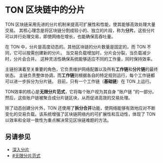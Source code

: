 # TON 区块链中的分片

[//]: # "TODO，这来自 gpt"

TON 区块链采用先进的分片机制来提高可扩展性和性能，使其能够高效处理大量交易。
其核心理念是将区块链分割成较小的、独立的片段，称为**分片**。这些分片可以并行处理交易，即使网络在增长，也能确保高吞吐量。

在 TON 中，分片是高度动态的。其他区块链的分片数量是固定的，而 TON 不同，它可以按需创建新的分片。
当交易负载增加时，分片会分裂，当负载减少时，分片会合并。
这种灵活性确保系统能够适应不同的工作量，同时保持效率。

主链扮演着至关重要的角色，它负责维护网络配置以及所有**工作链**和**分片链**的最终状态。
主链负责整体协调，而**工作链**则根据各自的特定规则运行，每个工作链都可以进一步拆分为分片链。
目前，只有一个工作链（**基础链**）在 TON 上运行。

TON效率的核心是**无限分片范式**，它将每个账户视为其自身 "账户链 "的一部分。
然后，这些账户链被聚合成分片链区块，从而促进高效的交易处理。

除了动态创建分片外，TON 还使用了**拆分合并**功能，使网络能够有效地应对不断变化的交易负载。该系统增强了区块链网络内的可扩展性和互动性，体现了 TON 以效率和全球一致性为重点解决常见区块链难题的方法。

## 另请参见

- [深入分片](/v3/documentation/smart-contracts/shards/shards-intro)
- [#无限分片范式](/v3/documentation/smart-contracts/shards/infinity-sharding-paradigm)
